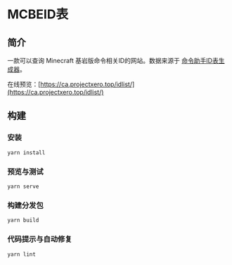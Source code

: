 # MCBEID表

## 简介
一款可以查询 Minecraft 基岩版命令相关ID的网站。数据来源于 [命令助手ID表生成器](https://gitee.com/projectxero/caidlist)。

在线预览：[https://ca.projectxero.top/idlist/](https://ca.projectxero.top/idlist/)

## 构建

### 安装
```
yarn install
```

### 预览与测试
```
yarn serve
```

### 构建分发包
```
yarn build
```

### 代码提示与自动修复
```
yarn lint
```
